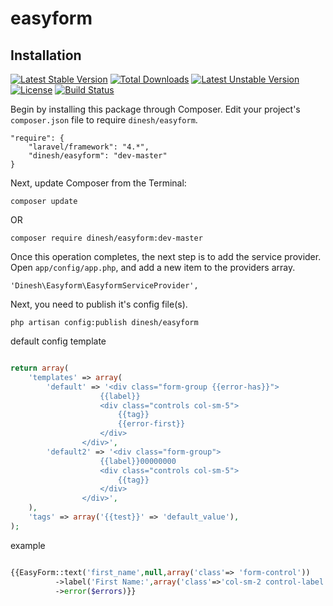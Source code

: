 # easyform


## Installation

[![Latest Stable Version](https://poser.pugx.org/dinesh/easyform/v/stable.svg)](https://packagist.org/packages/dinesh/easyform) [![Total Downloads](https://poser.pugx.org/dinesh/easyform/downloads.svg)](https://packagist.org/packages/dinesh/easyform) [![Latest Unstable Version](https://poser.pugx.org/dinesh/easyform/v/unstable.svg)](https://packagist.org/packages/dinesh/easyform) [![License](https://poser.pugx.org/dinesh/easyform/license.svg)](https://packagist.org/packages/dinesh/easyform)
[![Build Status](https://travis-ci.org/dineshrabara/easyform.svg?branch=master)](https://travis-ci.org/dineshrabara/easyform)

Begin by installing this package through Composer.
Edit your project's `composer.json` file to require `dinesh/easyform`.

    "require": {
		"laravel/framework": "4.*",
		"dinesh/easyform": "dev-master"
	}

Next, update Composer from the Terminal:

    composer update

OR

    composer require dinesh/easyform:dev-master

Once this operation completes, the next step is to add the service provider. Open `app/config/app.php`, and add a new item to the providers array.

    'Dinesh\Easyform\EasyformServiceProvider',

Next, you need to publish it's config file(s).

    php artisan config:publish dinesh/easyform

default config template

```php

return array(
    'templates' => array(
        'default' => '<div class="form-group {{error-has}}">
                    {{label}}
                    <div class="controls col-sm-5">
                        {{tag}}
                        {{error-first}}
                    </div>
                </div>',
        'default2' => '<div class="form-group">
                    {{label}}00000000
                    <div class="controls col-sm-5">
                        {{tag}}
                    </div>
                </div>',
    ),
    'tags' => array('{{test}}' => 'default_value'),
);
```

example

```php

{{EasyForm::text('first_name',null,array('class'=> 'form-control'))
          ->label('First Name:',array('class'=>'col-sm-2 control-label'))
          ->error($errors)}}
```